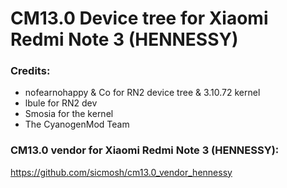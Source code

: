 # CM13.0 Device tree for Xiaomi Redmi Note 3 (HENNESSY)


### Credits:
  - nofearnohappy & Co for RN2 device tree & 3.10.72 kernel
  - lbule for RN2 dev
  - Smosia for the kernel
  - The CyanogenMod Team

### CM13.0 vendor for Xiaomi Redmi Note 3 (HENNESSY):

https://github.com/sicmosh/cm13.0_vendor_hennessy
